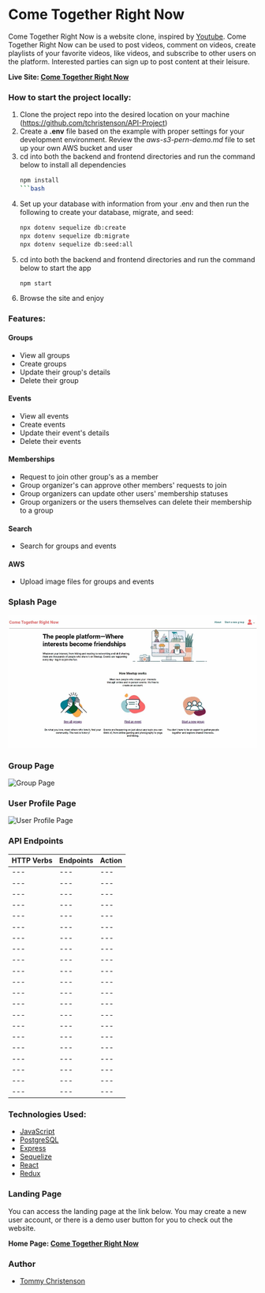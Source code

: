 ## <h1>Come Together Right Now</h1>

Come Together Right Now is a website clone, inspired by [Youtube](https://www.youtube.com/). Come Together Right Now can be used to post videos, comment on videos, create playlists of your favorite videos, like videos, and subscribe to other users on the platform. Interested parties can sign up to post content at their leisure.

**Live Site: [Come Together Right Now](https://meetup-api-iy6y.onrender.com)**

### How to start the project locally:
1. Clone the project repo into the desired location on your machine (https://github.com/tchristenson/API-Project)
2. Create a **.env** file based on the example with proper settings for your development environment. Review the *aws-s3-pern-demo.md* file to set up your own AWS bucket and user
3. cd into both the backend and frontend directories and run the command below to install all dependencies
      ```bash
      npm install
      ```bash
4. Set up your database with information from your .env and then run the following to create your database, migrate, and seed:
      ```bash
    npx dotenv sequelize db:create
    npx dotenv sequelize db:migrate
    npx dotenv sequelize db:seed:all
      ```
5. cd into both the backend and frontend directories and run the command below to start the app
      ```bash
      npm start
      ```
6. Browse the site and enjoy

### Features:

#### Groups
* View all groups
* Create groups
* Update their group's details
* Delete their group

#### Events
* View all events
* Create events
* Update their event's details
* Delete their events

#### Memberships
* Request to join other group's as a member
* Group organizer's can approve other members' requests to join
* Group organizers can update other users' membership statuses
* Group organizers or the users themselves can delete their membership to a group

#### Search
* Search for groups and events

#### AWS
* Upload image files for groups and events

### Splash Page
![Splash Page](/frontend/public/meetup-splash-page.gif)
### Group Page
![Group Page](/frontend/public/meetup-group-page.gif)
### User Profile Page
![User Profile Page](/frontend/public/meetup-user-profile.gif)

### API Endpoints
| HTTP Verbs | Endpoints | Action |
| --- | --- | --- |
| --- | --- | --- |
| --- | --- | --- |
| --- | --- | --- |
| --- | --- | --- |
| --- | --- | --- |
| --- | --- | --- |
| --- | --- | --- |
| --- | --- | --- |
| --- | --- | --- |
| --- | --- | --- |
| --- | --- | --- |
| --- | --- | --- |
| --- | --- | --- |
| --- | --- | --- |
| --- | --- | --- |
| --- | --- | --- |
| --- | --- | --- |
| --- | --- | --- |
| --- | --- | --- |
| --- | --- | --- |
| --- | --- | --- |

### Technologies Used:
* [JavaScript](https://devdocs.io/javascript/)
* [PostgreSQL](https://www.postgresql.org/docs/)
* [Express](https://expressjs.com/)
* [Sequelize](https://sequelize.org/)
* [React](https://react.dev/)
* [Redux](https://redux.js.org/)

### Landing Page
You can access the landing page at the link below. You may create a new user account, or there is a demo user button for you to check out the website.

**Home Page: [Come Together Right Now](https://meetup-api-iy6y.onrender.com)**

### Author
+ [Tommy Christenson](https://github.com/tchristenson)
